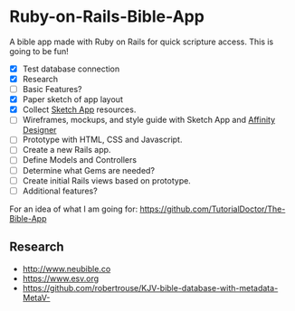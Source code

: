 # Ruby-on-Rails-Bible-App

A bible app made with Ruby on Rails for quick scripture access. This is going to be fun!

- [x] Test database connection
- [x] Research
- [ ] Basic Features?
- [x] Paper sketch of app layout
- [x] Collect [Sketch App](https://www.sketchappsources.com/) resources. 
- [ ] Wireframes, mockups, and style guide with Sketch App and [Affinity Designer](https://affinity.serif.com/en-us/)
- [ ] Prototype with HTML, CSS and Javascript.
- [ ] Create a new Rails app.
- [ ] Define Models and Controllers
- [ ] Determine what Gems are needed?
- [ ] Create initial Rails views based on prototype.
- [ ] Additional features?

For an idea of what I am going for:
https://github.com/TutorialDoctor/The-Bible-App


## Research
- http://www.neubible.co
- https://www.esv.org
- https://github.com/robertrouse/KJV-bible-database-with-metadata-MetaV-

